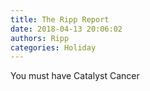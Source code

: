 ```yaml
---
title: The Ripp Report
date: 2018-04-13 20:06:02
authors: Ripp
categories: Holiday
---
```


 You must have Catalyst Cancer